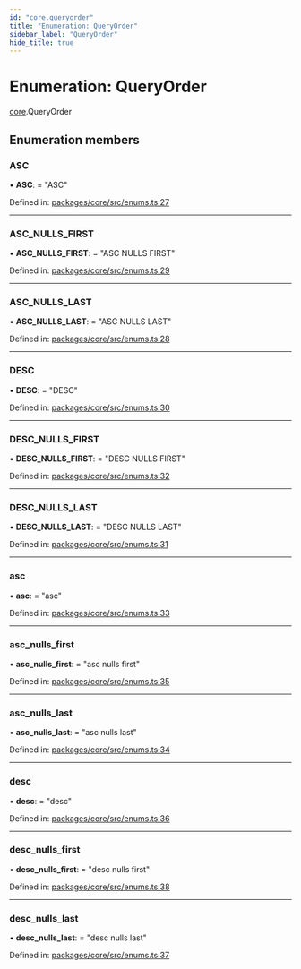 ```yaml
---
id: "core.queryorder"
title: "Enumeration: QueryOrder"
sidebar_label: "QueryOrder"
hide_title: true
---
```


# Enumeration: QueryOrder

[core](../modules/core.md).QueryOrder

## Enumeration members

### ASC

• **ASC**: = "ASC"

Defined in: [packages/core/src/enums.ts:27](https://github.com/mikro-orm/mikro-orm/blob/969d4229bd/packages/core/src/enums.ts#L27)

___

### ASC\_NULLS\_FIRST

• **ASC\_NULLS\_FIRST**: = "ASC NULLS FIRST"

Defined in: [packages/core/src/enums.ts:29](https://github.com/mikro-orm/mikro-orm/blob/969d4229bd/packages/core/src/enums.ts#L29)

___

### ASC\_NULLS\_LAST

• **ASC\_NULLS\_LAST**: = "ASC NULLS LAST"

Defined in: [packages/core/src/enums.ts:28](https://github.com/mikro-orm/mikro-orm/blob/969d4229bd/packages/core/src/enums.ts#L28)

___

### DESC

• **DESC**: = "DESC"

Defined in: [packages/core/src/enums.ts:30](https://github.com/mikro-orm/mikro-orm/blob/969d4229bd/packages/core/src/enums.ts#L30)

___

### DESC\_NULLS\_FIRST

• **DESC\_NULLS\_FIRST**: = "DESC NULLS FIRST"

Defined in: [packages/core/src/enums.ts:32](https://github.com/mikro-orm/mikro-orm/blob/969d4229bd/packages/core/src/enums.ts#L32)

___

### DESC\_NULLS\_LAST

• **DESC\_NULLS\_LAST**: = "DESC NULLS LAST"

Defined in: [packages/core/src/enums.ts:31](https://github.com/mikro-orm/mikro-orm/blob/969d4229bd/packages/core/src/enums.ts#L31)

___

### asc

• **asc**: = "asc"

Defined in: [packages/core/src/enums.ts:33](https://github.com/mikro-orm/mikro-orm/blob/969d4229bd/packages/core/src/enums.ts#L33)

___

### asc\_nulls\_first

• **asc\_nulls\_first**: = "asc nulls first"

Defined in: [packages/core/src/enums.ts:35](https://github.com/mikro-orm/mikro-orm/blob/969d4229bd/packages/core/src/enums.ts#L35)

___

### asc\_nulls\_last

• **asc\_nulls\_last**: = "asc nulls last"

Defined in: [packages/core/src/enums.ts:34](https://github.com/mikro-orm/mikro-orm/blob/969d4229bd/packages/core/src/enums.ts#L34)

___

### desc

• **desc**: = "desc"

Defined in: [packages/core/src/enums.ts:36](https://github.com/mikro-orm/mikro-orm/blob/969d4229bd/packages/core/src/enums.ts#L36)

___

### desc\_nulls\_first

• **desc\_nulls\_first**: = "desc nulls first"

Defined in: [packages/core/src/enums.ts:38](https://github.com/mikro-orm/mikro-orm/blob/969d4229bd/packages/core/src/enums.ts#L38)

___

### desc\_nulls\_last

• **desc\_nulls\_last**: = "desc nulls last"

Defined in: [packages/core/src/enums.ts:37](https://github.com/mikro-orm/mikro-orm/blob/969d4229bd/packages/core/src/enums.ts#L37)
